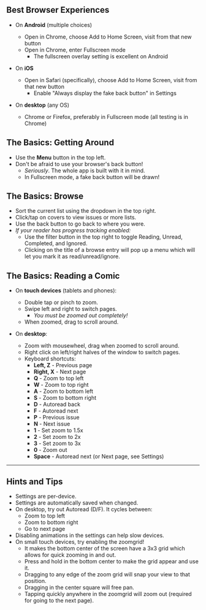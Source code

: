 ## Best Browser Experiences

* On **Android** (multiple choices)
  * Open in Chrome, choose Add to Home Screen, visit from that new button
  * Open in Chrome, enter Fullscreen mode
    * The fullscreen overlay setting is excellent on Android

* On **iOS**
  * Open in Safari (specifically), choose Add to Home Screen, visit from that new button
    * Enable "Always display the fake back button" in Settings

* On **desktop** (any OS)
  * Chrome or Firefox, preferably in Fullscreen mode (all testing is in Chrome)

## The Basics: Getting Around

* Use the **Menu** button in the top left.
* Don't be afraid to use your browser's back button!
  * *Seriously*. The whole app is built with it in mind.
  * In Fullscreen mode, a fake back button will be drawn!

## The Basics: Browse

* Sort the current list using the dropdown in the top right.
* Click/tap on covers to view issues or more lists.
* Use the back button to go back to where you were.
* *If your reader has progress tracking enabled:*
  * Use the filter button in the top right to toggle Reading, Unread, Completed, and Ignored.
  * Clicking on the title of a browse entry will pop up a menu which will let you mark it as read/unread/ignore.

## The Basics: Reading a Comic

* On **touch devices** (tablets and phones):
  * Double tap or pinch to zoom.
  * Swipe left and right to switch pages.
    * *You must be zoomed out completely!*
  * When zoomed, drag to scroll around.

* On **desktop**:
  * Zoom with mousewheel, drag when zoomed to scroll around.
  * Right click on left/right halves of the window to switch pages.
  * Keyboard shortcuts:
    * **Left, Z** - Previous page
    * **Right, X** - Next page
    * **Q** - Zoom to top left
    * **W** - Zoom to top right
    * **A** - Zoom to bottom left
    * **S** - Zoom to bottom right
    * **D** - Autoread back
    * **F** - Autoread next
    * **P** - Previous issue
    * **N** - Next issue
    * **1** - Set zoom to 1.5x
    * **2** - Set zoom to 2x
    * **3** - Set zoom to 3x
    * **0** - Zoom out
    * **Space** - Autoread next (or Next page, see Settings)

-------------------------------------------------------------

## Hints and Tips

* Settings are per-device.
* Settings are automatically saved when changed.
* On desktop, try out Autoread (D/F). It cycles between:
  * Zoom to top left
  * Zoom to bottom right
  * Go to next page
* Disabling animations in the settings can help slow devices.
* On small touch devices, try enabling the zoomgrid!
  * It makes the bottom center of the screen have a 3x3 grid which allows for quick zooming in and out.
  * Press and hold in the bottom center to make the grid appear and use it.
  * Dragging to any edge of the zoom grid will snap your view to that position.
  * Dragging in the center square will free pan.
  * Tapping quickly anywhere in the zoomgrid will zoom out (required for going to the next page).
